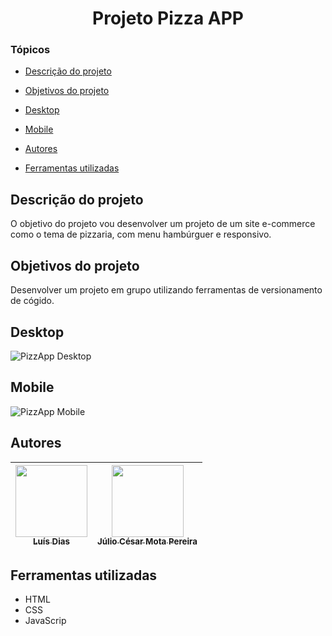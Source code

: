 <h1 align="center"> Projeto Pizza APP </h1>

### Tópicos 

- [Descrição do projeto](#descrição-do-projeto)

- [Objetivos do projeto](#objetivos-do-projeto)

- [Desktop](#desktop)

- [Mobile](#mobile)

- [Autores](#autores)

- [Ferramentas utilizadas](#ferramentas-utilizadas)

###

## Descrição do projeto
O objetivo do projeto vou desenvolver um projeto de um site e-commerce como o tema de pizzaria, com menu hambúrguer e responsivo.

###

## Objetivos do projeto
Desenvolver um projeto em grupo utilizando ferramentas de versionamento de cógido.

###

## Desktop

![PizzApp Desktop](https://user-images.githubusercontent.com/67832656/203660476-0ab9065b-61cf-4899-b505-f52fdd1842b5.gif)

## Mobile

![PizzApp Mobile](https://user-images.githubusercontent.com/67832656/203660501-93659407-a65e-4015-990d-bdde5d4c9221.gif)

###

## Autores

| [<img src="https://avatars.githubusercontent.com/u/67832656?v=4" width=115><br><sub>Luís Dias</sub>](https://github.com/loudias88) | [<img src="https://user-images.githubusercontent.com/113993228/203552999-14070fe9-78aa-42b3-b591-9155885cbb64.png" width=115><br><sub>Júlio César Mota Pereira</sub>](https://github.com/juliocesarmotapereira)
| :---: | :---: |

###

## Ferramentas utilizadas
- HTML
- CSS 
- JavaScrip 
